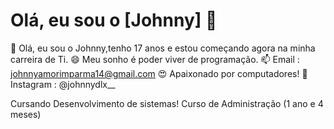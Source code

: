 # Olá, eu sou o [Johnny] 👋

🌱 Olá, eu sou o Johnny,tenho 17 anos e estou começando agora na minha carreira de Ti.
😄 Meu sonho é poder viver de programação.
📫 Email : johnnyamorimparma14@gmail.com 
😍 Apaixonado por computadores!
🔭 Instagram : @johnnydlx__ 

Cursando Desenvolvimento de sistemas! 
Curso de Administração (1 ano e 4 meses)
